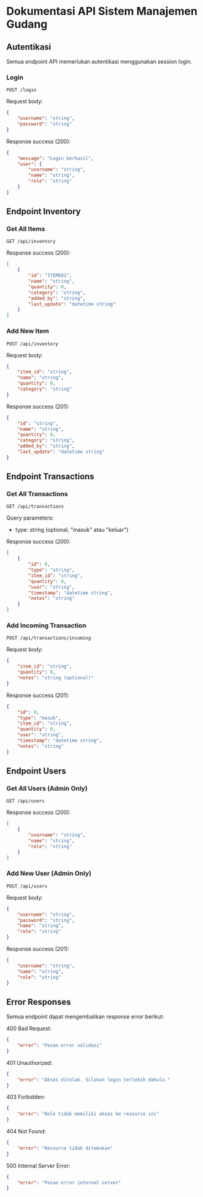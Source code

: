 # Dokumentasi API Sistem Manajemen Gudang

## Autentikasi

Semua endpoint API memerlukan autentikasi menggunakan session login.

### Login

```
POST /login
```

Request body:
```json
{
    "username": "string",
    "password": "string"
}
```

Response success (200):
```json
{
    "message": "Login berhasil",
    "user": {
        "username": "string",
        "name": "string",
        "role": "string"
    }
}
```

## Endpoint Inventory

### Get All Items

```
GET /api/inventory
```

Response success (200):
```json
[
    {
        "id": "ITEM001",
        "name": "string",
        "quantity": 0,
        "category": "string",
        "added_by": "string",
        "last_update": "datetime string"
    }
]
```

### Add New Item

```
POST /api/inventory
```

Request body:
```json
{
    "item_id": "string",
    "name": "string",
    "quantity": 0,
    "category": "string"
}
```

Response success (201):
```json
{
    "id": "string",
    "name": "string",
    "quantity": 0,
    "category": "string",
    "added_by": "string",
    "last_update": "datetime string"
}
```

## Endpoint Transactions

### Get All Transactions

```
GET /api/transactions
```

Query parameters:
- type: string (optional, "masuk" atau "keluar")

Response success (200):
```json
[
    {
        "id": 0,
        "type": "string",
        "item_id": "string",
        "quantity": 0,
        "user": "string",
        "timestamp": "datetime string",
        "notes": "string"
    }
]
```

### Add Incoming Transaction

```
POST /api/transactions/incoming
```

Request body:
```json
{
    "item_id": "string",
    "quantity": 0,
    "notes": "string (optional)"
}
```

Response success (201):
```json
{
    "id": 0,
    "type": "masuk",
    "item_id": "string",
    "quantity": 0,
    "user": "string",
    "timestamp": "datetime string",
    "notes": "string"
}
```

## Endpoint Users

### Get All Users (Admin Only)

```
GET /api/users
```

Response success (200):
```json
[
    {
        "username": "string",
        "name": "string",
        "role": "string"
    }
]
```

### Add New User (Admin Only)

```
POST /api/users
```

Request body:
```json
{
    "username": "string",
    "password": "string",
    "name": "string",
    "role": "string"
}
```

Response success (201):
```json
{
    "username": "string",
    "name": "string",
    "role": "string"
}
```

## Error Responses

Semua endpoint dapat mengembalikan response error berikut:

400 Bad Request:
```json
{
    "error": "Pesan error validasi"
}
```

401 Unauthorized:
```json
{
    "error": "Akses ditolak. Silakan login terlebih dahulu."
}
```

403 Forbidden:
```json
{
    "error": "Role tidak memiliki akses ke resource ini"
}
```

404 Not Found:
```json
{
    "error": "Resource tidak ditemukan"
}
```

500 Internal Server Error:
```json
{
    "error": "Pesan error internal server"
}
``` 